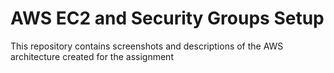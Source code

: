 # AWS EC2 and Security Groups Setup
This repository contains screenshots and descriptions of the AWS architecture created for the assignment
